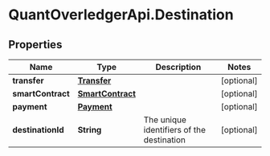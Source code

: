 # QuantOverledgerApi.Destination

## Properties

Name | Type | Description | Notes
------------ | ------------- | ------------- | -------------
**transfer** | [**Transfer**](Transfer.md) |  | [optional] 
**smartContract** | [**SmartContract**](SmartContract.md) |  | [optional] 
**payment** | [**Payment**](Payment.md) |  | [optional] 
**destinationId** | **String** | The unique identifiers of the destination | [optional] 


